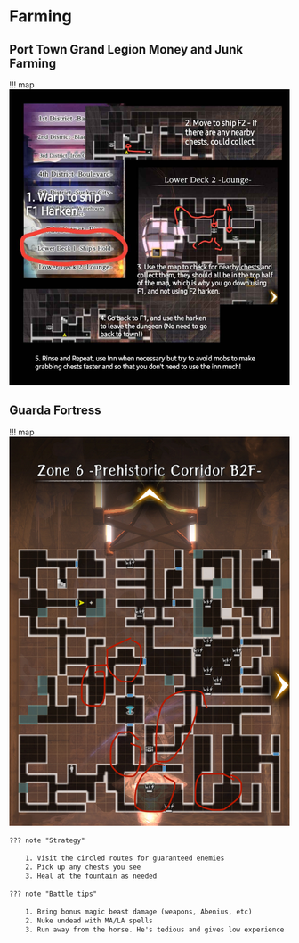 # Farming

## Port Town Grand Legion Money and Junk Farming

!!! map
    ![](img/port-town-money-junk-farming.jpg)

## Guarda Fortress

!!! map
    ![](img/guarda-fortress-experience-junk-farming.png)

    ??? note "Strategy"

        1. Visit the circled routes for guaranteed enemies
        2. Pick up any chests you see
        3. Heal at the fountain as needed

    ??? note "Battle tips"
        
        1. Bring bonus magic beast damage (weapons, Abenius, etc)
        2. Nuke undead with MA/LA spells
        3. Run away from the horse. He's tedious and gives low experience